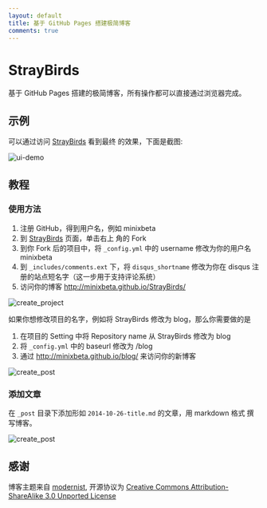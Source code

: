 ```yaml
---
layout: default
title: 基于 GitHub Pages 搭建极简博客
comments: true
---
```



StrayBirds
==========

基于 GitHub Pages 搭建的极简博客，所有操作都可以直接通过浏览器完成。

## 示例

可以通过访问 [StrayBirds](http://minixalpha.github.io/StrayBirds/) 看到最终
的效果，下面是截图:

![ui-demo](/images/ui_demo.png)

## 教程

### 使用方法

1. 注册 GitHub，得到用户名，例如 minixbeta
2. 到 [StrayBirds](https://github.com/minixalpha/StrayBirds) 页面，单击右上
角的 Fork
3. 到你 Fork 后的项目中，将 `_config.yml` 中的 username 修改为你的用户名 minixbeta
4. 到 `_includes/comments.ext` 下，将 `disqus_shortname` 修改为你在 disqus 注册的站点短名字（这一步用于支持评论系统）
5. 访问你的博客 http://minixbeta.github.io/StrayBirds/

![create_project](/images/create_project.gif)

如果你想修改项目的名字，例如将 StrayBirds 修改为 blog，那么你需要做的是

1. 在项目的 Setting 中将 Repository name 从 StrayBirds 修改为 blog
2. 将 `_config.yml` 中的 baseurl 修改为 /blog
3. 通过 http://minixbeta.github.io/blog/ 来访问你的新博客

![create_post](/images/change_project_name.gif)

### 添加文章

在 `_post` 目录下添加形如 `2014-10-26-title.md` 的文章，用 markdown 格式
撰写博客。

![create_post](/images/create_post.gif)

## 感谢

博客主题来自 [modernist](https://github.com/orderedlist/modernist), 
开源协议为 [Creative Commons Attribution-ShareAlike 3.0 Unported License](http://creativecommons.org/licenses/by-sa/3.0/)
